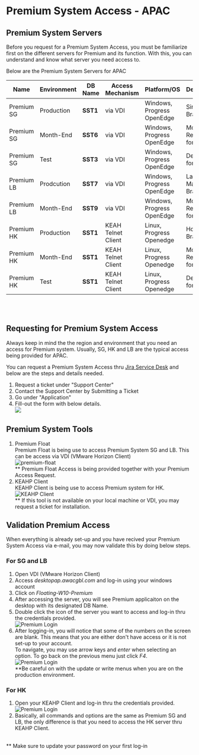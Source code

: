 # Premium System Access - APAC

## Premium System Servers

Before you request for a Premium System Access, you must be familiarize first on the different servers for Premium and its function. With this, you can understand and know what server you need access to. 

Below are the Premium System Servers for APAC

|Name | Environment | **DB Name** | Access Mechanism | Platform/OS | Description |
|-----|-------------|---------|------------------| ------------| ------------|
|Premium SG | Production | **SST1** | via VDI | Windows, Progress OpenEdge | Singapore Branch|
|Premium SG | Month-End | **SST6** | via VDI  | Windows, Progress OpenEdge | Month-End Reporting for SG|
|Premium SG | Test | **SST3** | via VDI | Windows, Progress OpenEdge | Dev/Test for SG | 
|Premium LB | Prodcution | **SST7** | via VDI | Windows, Progress OpenEdge | Labuan, Malaysia Branch | 
|Premium LB | Month-End | **SST9** | via VDI |  Windows, Progress OpenEdge | Month-End Reporting for LB |
|Premium HK | Production | **SST1** | KEAH Telnet Client |  Linux, Progress Openedge | Hong-Kong Branch |
|Premium HK | Month-End | **SST1** | KEAH Telnet Client |  Linux, Progress Openedge | Month-End Reporting for HK
|Premium HK | Test | **SST1** | KEAH Telnet Client |  Linux, Progress Openedge | Dev/Test for HK|

<br>
<br>

## Requesting for Premium System Access


Always keep in mind the the region and environment that you need an access for Premium system. Usually, SG, HK and LB are the typical access being provided for APAC. 

You can request a Premium System Access thru 
[Jira Service Desk](https://alliedworld.atlassian.net/servicedesk/customer/portals) and below are the steps and details needed. 

1. Request a ticket under "Support Center" 
1. Contact the Support Center by Submitting a Ticket 
1. Go under "Application" 
1. Fill-out the form with below details.<br> ![](images/details.jpg) <br>

## Premium System Tools

1. Premium Float <br>
    Premium Float is being use to access Premium System SG and LB. This can be access via VDI (VMware Horizon Client)<br>
        ![premium-float](images/premium_float.jpg)<br>
    ** Premium Float Access is being provided together with your Premium Access Request. 
1. KEAHP Client<br>
    KEAHP Client is being use to access Premium system for HK.<br>
        ![KEAHP Client](images/KEAHP_Client.JPG)<br>
    ** If this tool is not available on your local machine or VDI, you may request a ticket for installation. 

## Validation Premium Access
When everything is already set-up and you have recived your Premium System Access via e-mail, you may now validate this by doing below steps. 

### For SG and LB
1. Open VDI (VMware Horizon Client) 
1. Access *desktopap.awacgbl.com* and log-in using your windows account  
1. Click on *Floating-W10-Premium*
1. After accessing the server, you will see Premium applicaiton on the desktop with its designated DB Name. 
1. Double click the icon of the server you want to access and log-in thru the credentials provided. <br>
![Premium Login](images/premium_login.JPG)
1. After logging-in, you will notice that some of the numbers on the screen are blank. This means that you are either don't have access or it is not set-up to your account. <br>
To navigate, you may use arrow keys and *enter* when selecting an option. To go back on the previous menu just click *F4*.<br>![Premium Login](images/premium_login.JPG)<br>
**Be careful on with the update or write menus when you are on the production environment. 
### For HK 
1. Open your KEAHP Client and log-in thru the credentials provided.
![Premium Login](images/premium_login.JPG)
1. Basically, all commands and options are the same as Premium SG and LB, the only difference is that you need to access the HK server thru KEAHP Client. <br>
<br>
** Make sure to update your password on your first log-in









